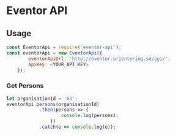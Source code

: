 # Eventor API
## Usage

```javascript
const EventorApi = require('eventor-api');
const eventorApi = new EventorApi({
        eventorApiUrl: 'http://eventor.orientering.se/api/',
        apiKey: <YOUR_API_KEY>
    });
```
### Get Persons
```javascript
let organisationId = '63';
eventorApi.persons(organisationId)
            .then(persons => {
                    console.log(persons);
                })
            .catch(e => console.log(e));



